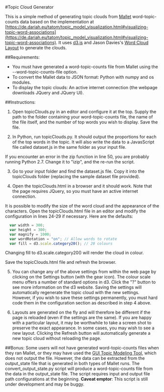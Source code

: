 #Topic Cloud Generator

This is a simple method of generating topic clouds from [Mallet](http://mallet.cs.umass.edu/index.php) word-topic-counts data based on the implementation at [https://de.dariah.eu/tatom/topic_model_visualization.html#visualizing-topic-word-associations](https://de.dariah.eu/tatom/topic_model_visualization.html#visualizing-topic-word-associations). It uses [d3.js](http://d3js.org/) and Jason Davies's [Word Cloud Layout](https://github.com/jasondavies/d3-cloud) to generate the clouds.

##Requirements:

* You must have generated a word-topic-counts file from Mallet using the --word-topic-counts-file option.
* To convert the Mallet data to JSON format: Python with numpy and os modules.
* To display the topic clouds: An active internet connection (the webpage downloads JQuery and JQuery UI).

##Instructions:
1. Open topicClouds.py in an editor and configure it at the top. Supply the path to the folder containing your word-topic-counts file, the name of the file itself, and the number of top words you wish to display. Save the file.

2. In Python, run topicClouds.py. It should output the proportions for each of the top words in the topic. It will also write the data to a JavasScript file called dataset.js in the same folder as your input file.

  If you encounter an error in the zip function in line 50, you are probably running Python 2.7. Change it to "izip", and the re-run the script.

3. Go to your input folder and find the dataset.js file. Copy it into the topicClouds folder (replacing the sample dataset file provided).

4. Open the topicClouds.html in a browser and it should work. Note that the page requires JQuery, so you must have an active internet connection.

  It is possible to modify the size of the word cloud and the appearance of the characters. Open the topicClouds.html file in an editor and modify the configuration in lines 24-29 if necessary. Here are the defaults:

  ```JavaScript
    var width = 300;
    var height = 300;
    var magnify = 1000;
    var wordRotation = "on"; // Allow words to rotate
    var fill = d3.scale.category20(); // 20 colours
  ```
  
  Changing fill to d3.scale.category20() will render the cloud in colour.

  Save the topicClouds.html file and refresh the browser.

5. You can change any of the above settings from within the web page by clicking on the Settings button (with the gear icon). The colour scale menu offers a number of standard options in d3. Click the "?" button to see more information on the d3 website. Saving the settings will automatically regenerate the topic cloud with the new settings. However, if you wish to save these settings permanently, you must hard code them in the configuration section as described in step 4 above.

6. Layouts are generated on the fly and will therefore be different if the page is reloaded (even if the settings are the same). If you are happy with a particular layout, it may be worthwhile to take a screen shot to preserve the exact appearance. In some cases, you may wish to see a new layout. Clicking the Refresh button will automatically generate a new topic cloud without reloading the page.

##Bonus:
Some users will not have generated word-topic-counts files when they ran Mallet, or they may have used the [GUI Topic Modeling Tool](https://code.google.com/p/topic-modeling-tool/), which does not output the file. However, the data can be extracted from the output_state file that is generated in both types of Mallet runs. The convert_output_state.py script will produce a word-topic-counts file from the data in the output_state file. The script requires input and output file path configurations at the beginning. **Caveat emptor**: This script is still under development and may be buggy.